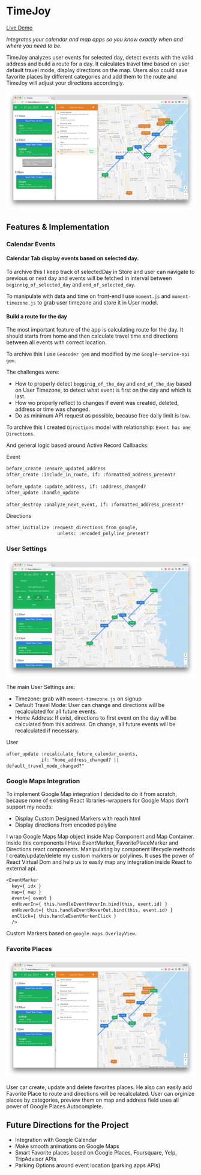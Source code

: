 # TimeJoy

[Live Demo][timejoy]

[timejoy]: http://beta.timejoy.co/


_Integrates your calendar and map apps so you know exactly when and where you need to be._

TimeJoy analyzes user events for selected day, detect events with the valid address and build a route for a day. It calculates travel time based on user default travel mode, display directions on the map. Users also could save favorite places by different categories and add them to the route and TimeJoy will adjust your directions accordingly.

![favorites](docs/screenshots/timejoy.png)


## Features & Implementation

### Calendar Events
#### Calendar Tab display events based on selected day.
To archive this I keep track of selectedDay in Store and user can navigate to previous or next day and events will be fetched in interval between `beginnig_of_selected_day` and `end_of_selected_day`.

To manipulate with data and time on front-end I use `moment.js` and `moment-timezone.js` to grab user timezone and store it in User model.

#### Build a route for the day
The most important feature of the app is calculating route for the day.
It should starts from home and then calculate travel time and directions between all events with correct location.

To archive this I use `Geocoder gem` and modified by me `Google-service-api gem`.

The challenges were:
  - How to properly detect `begginig_of_the_day` and `end_of_the_day` based on User Timezone, to detect what event is first on the day and which is last.
  - How wo properly reflect to changes if event was created, deleted, address or time was changed.
  - Do as minimum API request as possible, because free daily limit is low.

To archive this I created `Directions` model with relationship: `Event has one Directions`.

And general logic based around Active Record Callbacks:

Event
```
before_create :ensure_updated_address
after_create :include_in_route, if: :formatted_address_present?

before_update :update_address, if: :address_changed?
after_update :handle_update

after_destroy :analyze_next_event, if: :formatted_address_present?
```

Directions
```
after_initialize :request_directions_from_google,
                   unless: :encoded_polyline_present?
```

### User Settings

![settings](docs/screenshots/settings.png)

The main User Settings are:
  - Timezone: grab with `moment-timezone.js` on signup
  - Default Travel Mode: User can change and directions will be recalculated for all future events.
  - Home Address: If exist, directions to first event on the day will be calculated from this address. On change, all future events will be recalculated if necessary.

User
```
after_update :recalculate_future_calendar_events,
             if: "home_address_changed? || default_travel_mode_changed?"
```
### Google Maps Integration

To implement Google Map integration I decided to do it from scratch, because none of existing React libraries-wrappers for Google Maps don't support my needs:
  - Display Custom Designed Markers with reach html
  - Display directions from encoded polyline

I wrap Google Maps Map object inside Map Component and Map Container.
Inside this components I Have EventMarker, FavoritePlaceMarker and Directions react components. Manipulating by component lifecycle methods I create/update/delete my custom markers or polylines. It uses the power of React Virtual Dom and help us to easily map any integration inside React to external api.
```
<EventMarker
  key={ idx }
  map={ map }
  event={ event }
  onHoverIn={ this.handleEventHoverIn.bind(this, event.id) }
  onHoverOut={ this.handleEventHoverOut.bind(this, event.id) }
  onClick={ this.handleEventMarkerClick }
  />
```
Custom Markers based on `google.maps.OverlayView`.

### Favorite Places

![favorites](docs/screenshots/favorites.png)

User car create, update and delete favorites places.
He also can easily add Favorite Place to route and directions will be recalculated.
User can orginize places by categories, preview them on map and address field uses all power of Google Places Autocomplete.

## Future Directions for the Project

- Integration with Google Calendar
- Make smooth animations on Google Maps
- Smart Favorite places based on Google Places, Foursquare, Yelp, TripAdvisor APIs
- Parking Options around event location (parking apps APIs)
